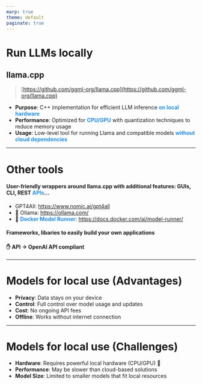 ```yaml
---
marp: true
theme: default
paginate: true
---
```

<style>
.dodgerblue {
  color: dodgerblue;
}
</style>
# Run LLMs locally

## **llama.cpp**
> [https://github.com/ggml-org/llama.cpp](https://github.com/ggml-org/llama.cpp)

- **Purpose**: C++ implementation for efficient LLM inference <span class="dodgerblue">**on local hardware**</span>
- **Performance**: Optimized for <span class="dodgerblue">**CPU/GPU**</span> with quantization techniques to reduce memory usage
- **Usage**: Low-level tool for running Llama and compatible models <span class="dodgerblue">**without cloud dependencies**</span>

---
# Other tools
#### User-friendly wrappers around llama.cpp with additional features: GUIs, CLI, REST <span class="dodgerblue">**APIs**</span>...
- GPT4All: https://www.nomic.ai/gpt4all
- 🦙 Ollama: https://ollama.com/
- 🐳 <span class="dodgerblue">**Docker Model Runner**</span>: https://docs.docker.com/ai/model-runner/
#### Frameworks, libaries to easily build your own applications
#### ✋ API -> OpenAI API compliant

---
# Models for local use (Advantages)
- **Privacy**: Data stays on your device
- **Control**: Full control over model usage and updates
- **Cost**: No ongoing API fees
- **Offline**: Works without internet connection

---
# Models for local use (Challenges)
- **Hardware**: Requires powerful local hardware (CPU/GPU) 🤔
- **Performance**: May be slower than cloud-based solutions
- **Model Size**: Limited to smaller models that fit local resources


